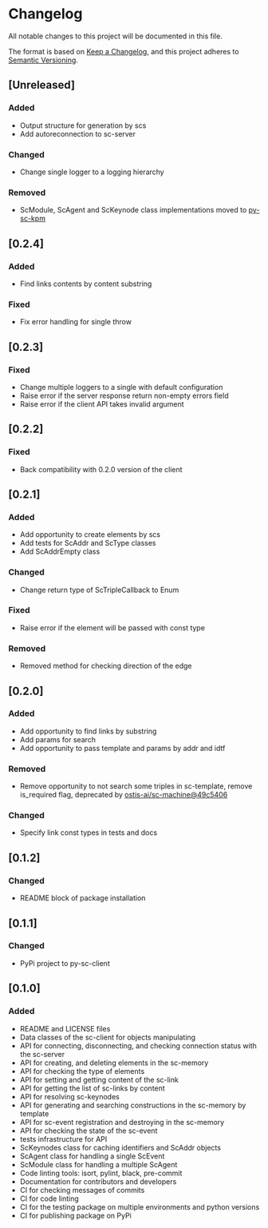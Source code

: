 # Changelog
All notable changes to this project will be documented in this file.

The format is based on [Keep a Changelog](https://keepachangelog.com/en/1.0.0/),
and this project adheres to [Semantic Versioning](https://semver.org/spec/v2.0.0.html).

## [Unreleased]
### Added
 - Output structure for generation by scs
 - Add autoreconnection to sc-server
### Changed
 - Change single logger to a logging hierarchy
### Removed
 - ScModule, ScAgent and ScKeynode class implementations moved to [py-sc-kpm](https://github.com/ostis-ai/py-sc-kpm/tree/main/src/sc_kpm)

## [0.2.4]
### Added
 - Find links contents by content substring
### Fixed
 - Fix error handling for single throw

## [0.2.3]
### Fixed
 - Change multiple loggers to a single with default configuration
 - Raise error if the server response return non-empty errors field
 - Raise error if the client API takes invalid argument

## [0.2.2]
### Fixed
 - Back compatibility with 0.2.0 version of the client

## [0.2.1]
### Added
 - Add opportunity to create elements by scs
 - Add tests for ScAddr and ScType classes
 - Add ScAddrEmpty class
### Changed
 - Change return type of ScTripleCallback to Enum
### Fixed
 - Raise error if the element will be passed with const type
### Removed
 - Removed method for checking direction of the edge

## [0.2.0]
### Added
 - Add opportunity to find links by substring
 - Add params for search
 - Add opportunity to pass template and params by addr and idtf
### Removed
 - Remove opportunity to not search some triples in sc-template, remove is_required flag,
   deprecated by [ostis-ai/sc-machine@49c5406](https://github.com/ostis-ai/sc-machine/commit/49c540646ba795ca2e6879ec3d3c2f1aa94f79ca)
### Changed
 - Specify link const types in tests and docs

## [0.1.2]
### Changed
 - README block of package installation

## [0.1.1]
### Changed
 - PyPi project to py-sc-client

## [0.1.0]
### Added
 - README and LICENSE files
 - Data classes of the sc-client for objects manipulating
 - API for connecting, disconnecting, and checking connection status with the sc-server
 - API for creating, and deleting elements in the sc-memory
 - API for checking the type of elements
 - API for setting and getting content of the sc-link
 - API for getting the list of sc-links by content
 - API for resolving sc-keynodes
 - API for generating and searching constructions in the sc-memory by template
 - API for sc-event registration and destroying in the sc-memory
 - API for checking the state of the sc-event
 - tests infrastructure for API
 - ScKeynodes class for caching identifiers and ScAddr objects
 - ScAgent class for handling a single ScEvent
 - ScModule class for handling a multiple ScAgent
 - Code linting tools: isort, pylint, black, pre-commit
 - Documentation for contributors and developers
 - CI for checking messages of commits
 - CI for code linting
 - CI for the testing package on multiple environments and python versions
 - CI for publishing package on PyPi
